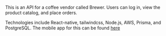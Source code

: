 This is an API for a coffee vendor called Brewer. Users can log in, view the product catalog, and place orders.

Technologies include React-native, tailwindcss, Node.js, AWS, Prisma, and PostgreSQL.
The mobile app for this can be found [here](https://github.com/victory-a/brewer-mobile)
